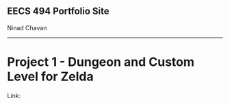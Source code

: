 ## EECS 494 Portfolio Site
Ninad Chavan

---
# Project 1 - Dungeon and Custom Level for Zelda
Link:
